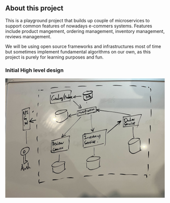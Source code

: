 ## About this project
This is a playground project that builds up couple of microservices to support common features of nowadays e-commers systems. Features include product mangement, ordering management, inventory management, reviews management.

We will be using open source frameworks and infrastructures most of time but sometimes implement fundamental algorithms on our own, as this project is purely for learning purposes and fun.

### Initial High level design
![](https://github.com/Danny7226/EcommerceSystem/blob/main/assets/initial_hld.jpg)